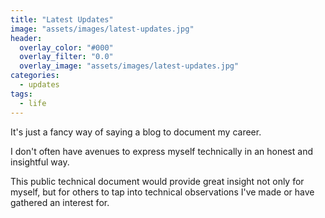 ```yaml
---
title: "Latest Updates"
image: "assets/images/latest-updates.jpg"
header:
  overlay_color: "#000"
  overlay_filter: "0.0"
  overlay_image: "assets/images/latest-updates.jpg"
categories:
  - updates
tags:
  - life
---
```


It's just a fancy way of saying a blog to document my career.

I don't often have avenues to express myself technically in an honest and insightful way. 

This public technical document would provide great insight not only for myself, but for others to tap into technical observations I've made or have gathered an interest for. 
